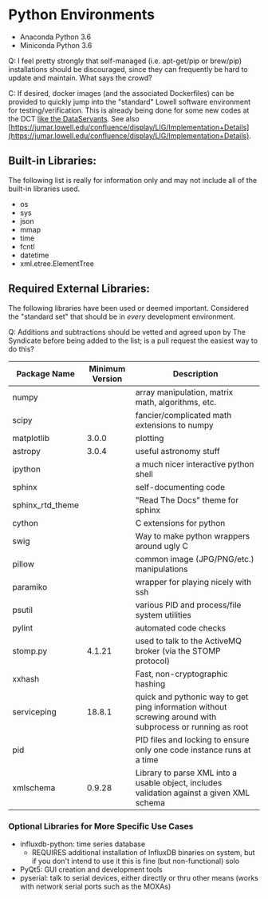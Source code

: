 # Python Environments

* Anaconda Python 3.6
* Miniconda Python 3.6

Q: I feel pretty strongly that self-managed (i.e. apt-get/pip or brew/pip)
   installations should be discouraged, since they can frequently be hard to
   update and maintain. What says the crowd?

C: If desired, docker images (and the associated Dockerfiles) can be provided
   to quickly jump into the "standard" Lowell software environment for
   testing/verification.  This is already being done for some new codes
   at the DCT [like the DataServants](https://github.com/LowellObservatory/DataServants).
   See also [https://jumar.lowell.edu/confluence/display/LIG/Implementation+Details](https://jumar.lowell.edu/confluence/display/LIG/Implementation+Details).

## Built-in Libraries:

The following list is really for information only and may not include
all of the built-in libraries used.

- os
- sys
- json
- mmap
- time
- fcntl
- datetime
- xml.etree.ElementTree

## Required External Libraries:

The following libraries have been used or deemed important. Considered the
"standard set" that should be in *every* development environment.

Q: Additions and subtractions should be vetted and agreed upon by
   The Syndicate before being added to the list; is a pull request
   the easiest way to do this?

Package Name | Minimum Version | Description
-------------|-----------------|------------
numpy | | array manipulation, matrix math, algorithms, etc.
scipy | | fancier/complicated math extensions to numpy
matplotlib | 3.0.0 | plotting
astropy | 3.0.4 | useful astronomy stuff
ipython | | a much nicer interactive python shell
sphinx | | self-documenting code
sphinx_rtd_theme | | "Read The Docs" theme for sphinx
cython | | C extensions for python
swig | | Way to make python wrappers around ugly C
pillow | | common image (JPG/PNG/etc.) manipulations
paramiko | | wrapper for playing nicely with ssh
psutil | | various PID and process/file system utilities
pylint | | automated code checks
stomp.py | 4.1.21 | used to talk to the ActiveMQ broker (via the STOMP protocol)
xxhash | | Fast, non-cryptographic hashing
serviceping | 18.8.1 | quick and pythonic way to get ping information without screwing around with subprocess or running as root
pid | | PID files and locking to ensure only one code instance runs at a time
xmlschema | 0.9.28 | Library to parse XML into a usable object, includes validation against a given XML schema


### Optional Libraries for More Specific Use Cases

- influxdb-python: time series database
    - REQUIRES additional installation of InfluxDB binaries on system,
      but if you don't intend to use it this is fine (but non-functional) solo
- PyQt5: GUI creation and development tools
- pyserial: talk to serial devices, either directly or thru other means
  (works with network serial ports such as the MOXAs)
